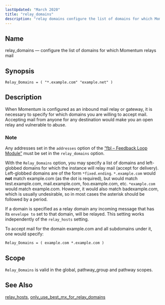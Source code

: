 ```yaml
---
lastUpdated: "March 2020"
title: "relay_domains"
description: "relay domains configure the list of domains for which Momentum relays mail Relay Domains example com example net When Momentum is configured as an inbound mail relay or gateway it is necessary to specify for which domains you are willing to accept mail Accepting mail from anyone for any destination..."
---
```


<a name="conf.ref.relay_domains"></a> 
## Name

relay_domains — configure the list of domains for which Momentum relays mail

## Synopsis

`Relay_Domains = ( "*.example.com" "example.net" )`

<a name="idp11085776"></a> 
## Description

When Momentum is configured as an inbound mail relay or gateway, it is necessary to specify for which domains you are willing to accept mail. Accepting mail from anyone for any destination would make you an open relay and vulnerable to abuse.

### Note

Any addresses set in the `addresses` option of the [“fbl – Feedback Loop Module”](/momentum/3/3-reference/3-reference-modules-fbl) must be set in the `relay_domains` option.

With the `Relay_Domains` option, you may specify a list of domains and left-globbed domains for which the instance will relay mail (accept for delivery). Left-globbed domains are of the form `*fixed.ending`. `*.example.com` would **not** match example.com (as the dot is required), but would match test.example.com, mail.example.com, foo.example.com, etc. `*example.com` would match example.com. However, it would also match badexample.com, which is usually undesirable, so in most cases the asterisk should be followed by a period.

If a domain is specified as a relay domain any incoming message that has its `envelope to` set to that domain, will be relayed. This setting works independently of the `relay_hosts` setting.

To accept mail for the domain example.com and all subdomains under it, one would specify:

`Relay_Domains = ( example.com *.example.com )`<a name="idp11096256"></a> 
## Scope

`Relay_Domains` is valid in the global, pathway_group and pathway scopes.

<a name="idp11098752"></a> 
## See Also

[relay_hosts](/momentum/3/3-reference/3-reference-conf-ref-relay-hosts), [only_use_best_mx_for_relay_domains](/momentum/3/3-reference/3-reference-conf-ref-only-use-best-mx-for-relay-domains)